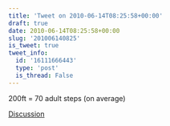 ```yaml
---
title: 'Tweet on 2010-06-14T08:25:58+00:00'
draft: true
date: 2010-06-14T08:25:58+00:00
slug: '201006140825'
is_tweet: true
tweet_info:
  id: '16111666443'
  type: 'post'
  is_thread: False
---
```




200ft = 70 adult steps (on average)

[Discussion](https://x.com/sytelus/status/16111666443)
